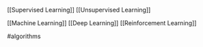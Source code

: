 [[Supervised Learning]]
[[Unsupervised Learning]]

[[Machine Learning]]
[[Deep Learning]]
[[Reinforcement Learning]]

#algorithms
